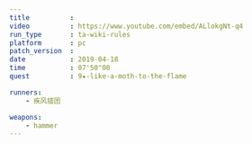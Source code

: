 ```yaml
---
title          :
video          : https://www.youtube.com/embed/ALlokgNt-q4
run_type       : ta-wiki-rules
platform       : pc
patch_version  : 
date           : 2019-04-18
time           : 07'50"00
quest          : 9★-like-a-moth-to-the-flame

runners:
    - 疾风猎团

weapons:
    - hammer
---
```

